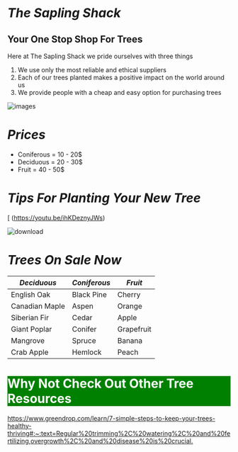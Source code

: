 # **_The Sapling Shack_**
## Your One Stop Shop For Trees
Here at The Sapling Shack we pride ourselves with three things
1. We use only the most reliable and ethical suppliers
2. Each of our trees planted makes a positive impact on the world around us
3. We provide people with a cheap and easy option for purchasing trees


![images](https://github.com/ComradeCat08/Client-side-scripting/assets/167794377/b4777489-3f02-457b-90c0-cfc487d92e1d)

  
# **_Prices_**
* Coniferous = 10 - 20$
* Deciduous = 20 - 30$
* Fruit = 40 - 50$



# **_Tips For Planting Your New Tree_**
[ (https://youtu.be/ihKDeznyJWs)


![download](https://github.com/ComradeCat08/Client-side-scripting/assets/167794377/1c79cf4f-9b47-43bb-b53e-6b77737d05bd)

# **_Trees On Sale Now_**


| **_Deciduous_**  | **_Coniferous_** | **_Fruit_** |
| ------------- | ------------- | ------------- |
| English Oak  | Black Pine  | Cherry |
| Canadian Maple  | Aspen  | Orange |
| Siberian Fir | Cedar | Apple |
| Giant Poplar | Conifer | Grapefruit |
| Mangrove | Spruce | Banana |
| Crab Apple | Hemlock | Peach |

<!DOCTYPE html>
<html>
<head>
</head>
<body>

<h1 style="background-color:green;color:white"> Why Not Check Out Other Tree Resources </h1>
<a href="url">https://www.greendrop.com/learn/7-simple-steps-to-keep-your-trees-healthy-thriving#:~:text=Regular%20trimming%2C%20watering%2C%20and%20fertilizing,overgrowth%2C%20and%20disease%20is%20crucial.</p>

</body>
</html>
